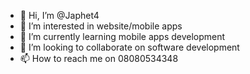 - 👋 Hi, I’m @Japhet4
- 👀 I’m interested in website/mobile apps
- 🌱 I’m currently learning mobile apps development
- 💞️ I’m looking to collaborate on software development
- 📫 How to reach me on 08080534348


<!---
Japhet4/Japhet4 is a ✨ special ✨ repository because its `README.md` (this file) appears on your GitHub profile.
You can click the Preview link to take a look at your changes.
--->
